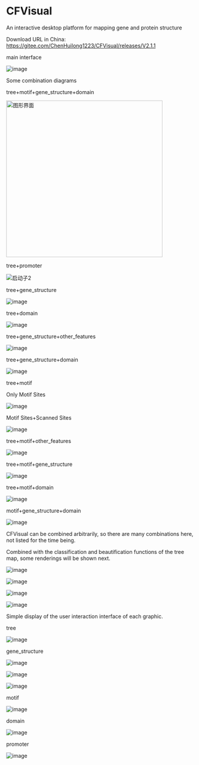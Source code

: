 # CFVisual
An interactive desktop platform for mapping gene and protein structure

Download URL in China: https://gitee.com/ChenHuilong1223/CFVisual/releases/V2.1.1

main interface

![image](https://user-images.githubusercontent.com/77657266/130469533-046c7759-bc5e-46e8-ab41-16ccba73ba80.png)

Some combination diagrams

tree+motif+gene_structure+domain

<img width="418" alt="图形界面" src="https://user-images.githubusercontent.com/77657266/130468500-74992cf8-3eb8-4c16-8409-58d8852e0ee1.PNG">

tree+promoter

![启动子2](https://user-images.githubusercontent.com/77657266/130468808-e3ff78ff-c114-4bec-9429-89735f44b3ff.png)

tree+gene_structure

![image](https://user-images.githubusercontent.com/77657266/130469355-cd067ab4-9a0d-47a6-808a-48f3cd252694.png)

tree+domain

![image](https://user-images.githubusercontent.com/77657266/130469088-ba41a7d3-8a7f-4641-b883-ef5064cb679d.png)

tree+gene_structure+other_features

![image](https://user-images.githubusercontent.com/77657266/130469877-153fd5dc-be02-4b1d-8081-8a499770559d.png)

tree+gene_structure+domain

![image](https://user-images.githubusercontent.com/77657266/130470498-ff66c12f-916d-4f79-a612-62bf60b17fa4.png)


tree+motif

Only Motif Sites

![image](https://user-images.githubusercontent.com/77657266/130469927-2a01f0c9-4aec-4d45-af7f-081afb40bb22.png)

Motif Sites+Scanned Sites

![image](https://user-images.githubusercontent.com/77657266/130470038-0f41a543-7d9c-4e82-bfbc-c9808f398670.png)

tree+motif+other_features

![image](https://user-images.githubusercontent.com/77657266/130470306-d15406d8-6917-4135-ad5b-bcc1229ea6ba.png)

tree+motif+gene_structure

![image](https://user-images.githubusercontent.com/77657266/130470439-11ff5c52-7dcf-4b13-826c-0d608177844b.png)

tree+motif+domain

![image](https://user-images.githubusercontent.com/77657266/130470657-d40d9a92-859d-4d08-b9ce-e42a3d0b6c4a.png)

motif+gene_structure+domain

![image](https://user-images.githubusercontent.com/77657266/130470933-c3546df5-8734-4d99-8899-dc78f49bde39.png)

CFVisual can be combined arbitrarily, so there are many combinations here, not listed for the time being.

Combined with the classification and beautification functions of the tree map, some renderings will be shown next.

![image](https://user-images.githubusercontent.com/77657266/130471978-d1f6d860-80c4-4d06-9b2a-0a57f7a44e8c.png)

![image](https://user-images.githubusercontent.com/77657266/130471991-18832bff-a5c3-4202-bf13-7ee8e8bead7f.png)

![image](https://user-images.githubusercontent.com/77657266/130472007-a786930a-5a78-4b9e-8fb3-6c70276ef7aa.png)

![image](https://user-images.githubusercontent.com/77657266/130472019-c04be2b6-d42e-4cf5-91b9-052a47bdfe30.png)

Simple display of the user interaction interface of each graphic.

tree

![image](https://user-images.githubusercontent.com/77657266/130473219-1c316f16-482a-47c5-b9e6-cd8403bb9ff8.png)

gene_structure

![image](https://user-images.githubusercontent.com/77657266/130472679-da0c95b1-4881-4c54-aedf-d4563ebf5ce1.png)

![image](https://user-images.githubusercontent.com/77657266/130472819-5d18b4e5-1c45-4618-8055-2393ca4fb360.png)

![image](https://user-images.githubusercontent.com/77657266/130472862-ad054450-7520-4cf6-8103-2ec1cbd54d33.png)

motif

![image](https://user-images.githubusercontent.com/77657266/130472937-d3991561-0d96-4897-b08f-ce94612711bd.png)

domain

![image](https://user-images.githubusercontent.com/77657266/130473008-5028abf2-ff4a-43ba-9fa6-f597a0816595.png)

promoter

![image](https://user-images.githubusercontent.com/77657266/130473050-12d14aa2-f7b7-4718-84ad-fdb1f500fc0e.png)

